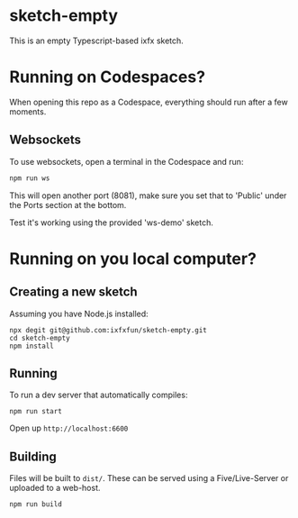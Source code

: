 # sketch-empty

This is an empty Typescript-based ixfx sketch.


# Running on Codespaces?

When opening this repo as a Codespace, everything should run after a few moments.

## Websockets

To use websockets, open a terminal in the Codespace and run:

```js
npm run ws
```

This will open another port (8081), make sure you set that to 'Public' under the Ports section at the bottom.

Test it's working using the provided 'ws-demo' sketch.

# Running on you local computer?

## Creating a new sketch

Assuming you have Node.js installed:

```
npx degit git@github.com:ixfxfun/sketch-empty.git
cd sketch-empty
npm install
```

## Running

To run a dev server that automatically compiles:
```
npm run start
```

Open up `http://localhost:6600`

## Building

Files will be built to `dist/`. These can be served using a Five/Live-Server or uploaded to a web-host.

```
npm run build
```


